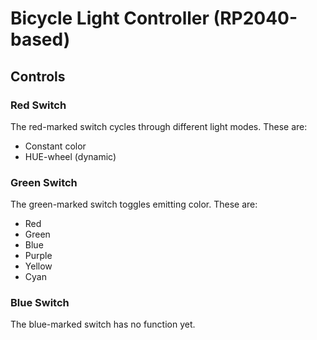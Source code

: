 # Bicycle Light Controller (RP2040-based)

## Controls

### Red Switch

The red-marked switch cycles through different light modes. These are:

- Constant color
- HUE-wheel (dynamic)

### Green Switch

The green-marked switch toggles emitting color. These are:

- Red
- Green
- Blue
- Purple
- Yellow
- Cyan

### Blue Switch

The blue-marked switch has no function yet.
